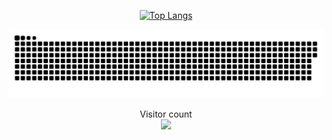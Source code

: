 <p align="center">
  <a href="https://github.com/rimol-chakma/github-readme-stats">
    <img src="https://github-readme-stats.vercel.app/api/top-langs/?username=rimolch&layout=pie" alt="Top Langs">
  </a>
</p>
<a href=#><img src="contributions.svg"></a>
<p align="center"> 
  Visitor count<br>
  <img src="https://profile-counter.glitch.me/rimol-chakma/count.svg" />
</p>

